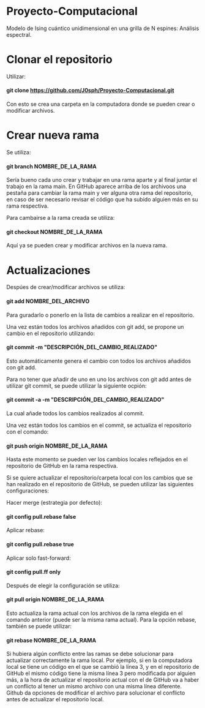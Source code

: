 # Proyecto-Computacional
Modelo de Ising cuántico unidimensional en una grilla de N espines: Análisis espectral.

# Clonar el repositorio
Utilizar:
#### git clone https://github.com/J0sph/Proyecto-Computacional.git

Con esto se crea una carpeta en la computadora donde se pueden crear o modificar archivos.

# Crear nueva rama
Se utiliza: 
#### git branch NOMBRE_DE_LA_RAMA

Sería bueno cada uno crear y trabajar en una rama aparte y al final juntar el trabajo en la rama main. En GitHub aparece arriba de los archivoos una pestaña para cambiar la rama main y ver alguna otra rama del repositorio, en caso de ser necesario revisar el código que ha subido alguien más en su rama respectiva.

Para cambairse a la rama creada se utiliza: 
#### git checkout NOMBRE_DE_LA_RAMA

Aquí ya se pueden crear y modificar archivos en la nueva rama.

# Actualizaciones
Despúes de crear/modificar archivos se utiliza:
#### git add NOMBRE_DEL_ARCHIVO

Para guradarlo o ponerlo en la lista de cambios a realizar en el repositorio.

Una vez están todos los archivos añadidos con git add, se propone un cambio en el repositorio utilizando:
#### git commit -m "DESCRIPCIÓN_DEL_CAMBIO_REALIZADO"

Esto automáticamente genera el cambio con todos los archivos añadidos con git add.

Para no tener que añadir de uno en uno los archivos con git add antes de utilizar git commit, se puede utilizar la siguiente ocpión:
#### git commit -a -m "DESCRIPCIÓN_DEL_CAMBIO_REALIZADO"

La cual añade todos los cambios realizados al commit.

Una vez están todos los cambios en el commit, se actualiza el repositorio con el comando: 
#### git push origin NOMBRE_DE_LA_RAMA

Hasta este momento se pueden ver los cambios locales reflejados en el repositorio de GitHub en la rama respectiva.

Si se quiere actualizar el repositorio/carpeta local con los cambios que se han realizado en el repositorio de GitHub, se pueden utilizar las siguientes configuraciones:

Hacer merge (estrategia por defecto):
#### git config pull.rebase false  

Aplicar rebase:
#### git config pull.rebase true   

Aplicar solo fast-forward:
#### git config pull.ff only     

Después de elegir la configuración se utiliza:

#### git pull origin NOMBRE_DE_LA_RAMA

Esto actualiza la rama actual con los archivos de la rama elegida en el comando anterior (puede ser la misma rama actual). Para la opción rebase, también se puede utilizar: 

#### git rebase NOMBRE_DE_LA_RAMA

Si hubiera algún conflicto entre las ramas se debe solucionar para actualizar correctamente la rama local. Por ejemplo, si en la computadora local se tiene un código en el que se cambió la línea 3, y en el repositorio de GitHub el mismo código tiene la misma línea 3 pero modificada por alguien más, a la hora de actualizar el repositorio actual con el de GitHub va a haber un conflicto al tener un mismo archivo con una misma línea diferente. Github da opciones de modificar el archivo para solucionar el conflicto antes de actualizar el repositorio local.


